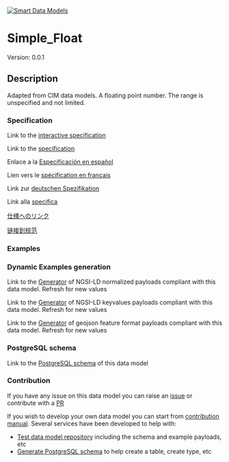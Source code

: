 [![Smart Data Models](https://smartdatamodels.org/wp-content/uploads/2022/01/SmartDataModels_logo.png "Logo")](https://smartdatamodels.org)
# Simple_Float
Version: 0.0.1

## Description 

Adapted from CIM data models. A floating point number. The range is unspecified and not limited.
### Specification

Link to the [interactive specification](https://swagger.lab.fiware.org/?url=https://smart-data-models.github.io/dataModel.EnergyCIM/Simple_Float/swagger.yaml)

Link to the [specification](https://github.com/smart-data-models/dataModel.EnergyCIM/blob/master/Simple_Float/doc/spec.md)

Enlace a la [Especificación en español](https://github.com/smart-data-models/dataModel.EnergyCIM/blob/master/Simple_Float/doc/spec_ES.md)

Lien vers le [spécification en français](https://github.com/smart-data-models/dataModel.EnergyCIM/blob/master/Simple_Float/doc/spec_FR.md)

Link zur [deutschen Spezifikation](https://github.com/smart-data-models/dataModel.EnergyCIM/blob/master/Simple_Float/doc/spec_DE.md)

Link alla [specifica](https://github.com/smart-data-models/dataModel.EnergyCIM/blob/master/Simple_Float/doc/spec_IT.md)

[仕様へのリンク](https://github.com/smart-data-models/dataModel.EnergyCIM/blob/master/Simple_Float/doc/spec_JA.md)

[链接到规范](https://github.com/smart-data-models/dataModel.EnergyCIM/blob/master/Simple_Float/doc/spec_ZH.md)
### Examples
### Dynamic Examples generation

Link to the [Generator](https://smartdatamodels.org/extra/ngsi-ld_generator.php?schemaUrl=https://raw.githubusercontent.com/smart-data-models/dataModel.EnergyCIM/master/Simple_Float/schema.json&email=info@smartdatamodels.org) of NGSI-LD normalized payloads compliant with this data model. Refresh for new values

Link to the [Generator](https://smartdatamodels.org/extra/ngsi-ld_generator_keyvalues.php?schemaUrl=https://raw.githubusercontent.com/smart-data-models/dataModel.EnergyCIM/master/Simple_Float/schema.json&email=info@smartdatamodels.org) of NGSI-LD keyvalues payloads compliant with this data model. Refresh for new values

Link to the [Generator](https://smartdatamodels.org/extra/geojson_features_generator.php?schemaUrl=https://raw.githubusercontent.com/smart-data-models/dataModel.EnergyCIM/master/Simple_Float/schema.json&email=info@smartdatamodels.org) of geojson feature format payloads compliant with this data model. Refresh for new values
### PostgreSQL schema

Link to the [PostgreSQL schema](https://smart-data-models.github.io/dataModel.EnergyCIM/Simple_Float/schema.sql) of this data model
### Contribution

 If you have any issue on this data model you can raise an [issue](https://github.com/smart-data-models/dataModel.EnergyCIM/issues)  or contribute with a [PR](https://github.com/smart-data-models/dataModel.EnergyCIM/pulls)

 If you wish to develop your own data model you can start from [contribution manual](https://bit.ly/contribution_manual). Several services have been developed to help with: 
 - [Test data model repository](https://smartdatamodels.org/index.php/data-models-contribution-api/) including the schema and example payloads, etc
 - [Generate PostgreSQL schema](https://smartdatamodels.org/index.php/sql-service/) to help create a table, create type, etc